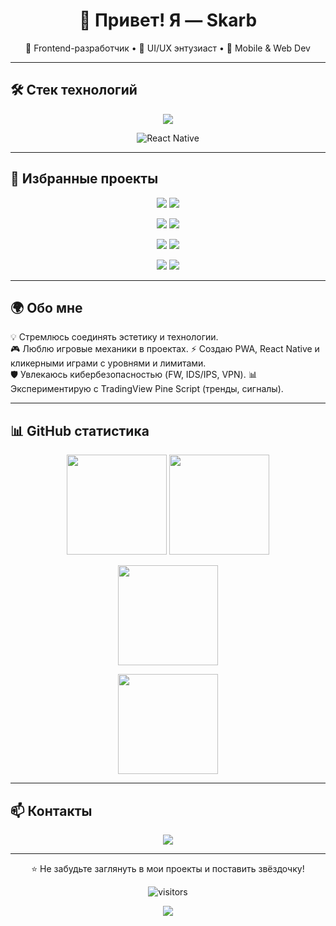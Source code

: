 <h1 align="center">👋 Привет! Я — Skarb</h1>

<p align="center">
  🚀 Frontend-разработчик • 🎨 UI/UX энтузиаст • 📱 Mobile & Web Dev  
</p>

---

## 🛠️ Стек технологий  

<p align="center">
  <!-- Убрали reactnative (его нет в skillicons) -->
  <img src="https://skillicons.dev/icons?i=js,react,nodejs,mongodb,html,css,figma" />
</p>

<p align="center">
  <!-- Отдельный бейдж для React Native -->
  <img alt="React Native" src="https://img.shields.io/badge/React%20Native-000?style=for-the-badge&logo=react&logoColor=61DAFB" />
</p>

---

## 🚀 Избранные проекты  

<p align="center">
  <a href="https://github.com/skarb-by/CarsSlider"><img src="https://github-readme-stats.vercel.app/api/pin/?username=skarb-by&repo=CarsSlider&theme=tokyonight&hide_border=true" /></a>
  <a href="https://github.com/skarb-by/SkarbNews"><img src="https://github-readme-stats.vercel.app/api/pin/?username=skarb-by&repo=SkarbNews&theme=tokyonight&hide_border=true" /></a>
</p>

<p align="center">
  <a href="https://github.com/skarb-by/Projects-ReactJS"><img src="https://github-readme-stats.vercel.app/api/pin/?username=skarb-by&repo=Projects-ReactJS&theme=tokyonight&hide_border=true" /></a>
  <a href="https://github.com/skarb-by/ZaraNew"><img src="https://github-readme-stats.vercel.app/api/pin/?username=skarb-by&repo=ZaraNew&theme=tokyonight&hide_border=true" /></a>
</p>

<p align="center">
  <a href="https://github.com/skarb-by/Zara"><img src="https://github-readme-stats.vercel.app/api/pin/?username=skarb-by&repo=Zara&theme=tokyonight&hide_border=true" /></a>
  <a href="https://github.com/skarb-by/calculator-3D"><img src="https://github-readme-stats.vercel.app/api/pin/?username=skarb-by&repo=calculator-3D&theme=tokyonight&hide_border=true" /></a>
</p>

<p align="center">
  <a href="https://github.com/skarb-by/mogo"><img src="https://github-readme-stats.vercel.app/api/pin/?username=skarb-by&repo=mogo&theme=tokyonight&hide_border=true" /></a>
  <a href="https://github.com/skarb-by/task1"><img src="https://github-readme-stats.vercel.app/api/pin/?username=skarb-by&repo=task1&theme=tokyonight&hide_border=true" /></a>
</p>

---


## 🌍 Обо мне  
💡 Стремлюсь соединять эстетику и технологии.  
🎮 Люблю игровые механики в проектах.
⚡ Создаю PWA, React Native и кликерными играми с уровнями и лимитами.  
🛡️ Увлекаюсь кибербезопасностью (FW, IDS/IPS, VPN). 
📊 Экспериментирую с TradingView Pine Script (тренды, сигналы).  

---

## 📊 GitHub статистика  

<p align="center">
  <img src="https://github-readme-stats.vercel.app/api?username=skarb-by&show_icons=true&theme=dark" height="160" />
  <img src="https://github-readme-stats.vercel.app/api/top-langs/?username=skarb-by&layout=compact&theme=dark" height="160" />
</p>

<p align="center">
  <img src="https://github-readme-streak-stats.herokuapp.com?user=skarb-by&theme=radical&hide_border=true" height="160"/>
  </p>
  <p align="center">
  <img src="https://github-profile-trophy.vercel.app/?username=skarb-by&theme=darkhub" height="160"/>
</p>

---

## 📫 Контакты  

<p align="center">
  <a href="https://t.me/robin_hood_8"><img src="https://img.shields.io/badge/Telegram-000?style=for-the-badge&logo=telegram&logoColor=26A5E4" /></a>
</p>

---

<p align="center">⭐️ Не забудьте заглянуть в мои проекты и поставить звёздочку!</p>
<p align="center"> <img src="https://visitor-badge.laobi.icu/badge?page_id=skarb-by" alt="visitors"/> </p>

<p align="center">
  <img src="https://capsule-render.vercel.app/api?type=waving&color=0:111111,100:00F5FF&height=120&section=footer"/>
</p>
